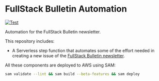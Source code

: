 # FullStack Bulletin Automation

[![Test](https://github.com/FullStackBulletin/sls-create-newsletter-issue/actions/workflows/test.yml/badge.svg)](https://github.com/FullStackBulletin/sls-create-newsletter-issue/actions/workflows/test.yml)

Automation for the FullStack Bulletin newsletter.

This repository includes:

- A Serverless step function that automates some of the effort needed in creating a new issue of the [FullStack Bulletin newsletter](https://fullstackbulletin.com/).


All these components are deployed to AWS using SAM:

```bash
sam validate --lint && sam build --beta-features && sam deploy
```
